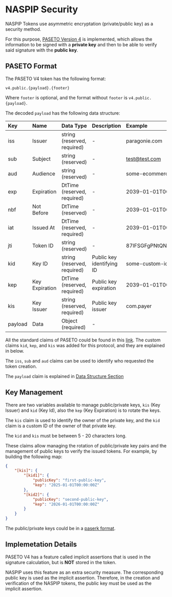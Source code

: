 # NASPIP Security

NASPIP Tokens use asymmetric encryptation (private/public key) as a security method.

For this purpose, [PASETO Version 4](https://github.com/paseto-standard/paseto-spec/blob/master/README.md) is implemented, which allows the information to be signed with a **private key** and then to be able to verify said signature with the **public key**.

## PASETO Format
The PASETO V4 token has the following format:

`v4.public.{payload}.{footer}`

Where `footer` is optional, and the format without `footer` is `v4.public.{payload}`.

The decoded `payload` has the following data structure:

| Key       | Name            | Data Type       | Description | Example|
|:----------|:----------------|:----------------|:-------------|:--------|
| iss       |  Issuer         | string (reserved, required) | -| paragonie.com|
| sub       |  Subject        | string (reserved)    |- |test@test.com|
| aud       |  Audience       | string (reserved)    |-|some-ecommerce.com|
| exp       |  Expiration     | DtTime (reserved, required)    |-|2039-01-01T00:00:00Z|
| nbf       |  Not Before     | DtTime (reserved)    |-|2039-01-01T00:00:00Z|
| iat       |  Issued At      | DtTime (reserved, required)    |-|2039-01-01T00:00:00Z|
| jti       |  Token ID       | string (reserved)    |-|87IFSGFgPNtQNNuw0AtuLttP|
| kid       |  Key ID         | string (reserved, required)    |Public key identifying ID|some-custom-id|
| kep       |  Key Expiration | DtTime (reserved, required)    |Public key expiration|2039-01-01T00:00:00Z|
| kis       |  Key Issuer     | string (reserved, required)    |Public key issuer|com.payer|
| payload   |  Data           | Object (required)    | -||

All the standard claims of PASETO could be found in this [link](https://github.com/paseto-standard/paseto-spec/blob/master/README.md). The custom claims `kid`, `kep`, and `kis` was added for this protocol, and they are explained in below.

The `iss`, `sub` and `aud` claims can be used to identify who requested the token creation.

The `payload` claim is explained in [Data Structure Section](./3.Data%20Structure.md)

## Key Management

There are two variables available to manage public/private keys, `kis` (Key Issuer) and `kid` (Key Id), also the `kep` (Key Expiration) is to rotate the keys.

The `kis` claim is used to identify the owner of the private key, and the `kid` claim is a custom ID of the owner of that private key.

The `kid` and `kis` must be between 5 - 20 characters long.

These claims allow managing the rotation of public/private key pairs and the management of public keys to verify the issued tokens. For example, by building the following map:

```json
{
    "[kis]": {
        "[kid1]": {
            "publicKey": "first-public-key",
            "kep": "2025-01-01T00:00:00Z"
        },
        "[kid2]": {
            "publicKey": "second-public-key",
            "kep": "2026-01-01T00:00:00Z"
        }
    }
}

```

The public/private keys could be in a [paserk format](https://github.com/paseto-standard/paserk).

## Implemetation Details

PASETO V4 has a feature called implicit assertions that is used in the signature calculation, but is **NOT** stored in the token.

NASPIP uses this feature as an extra security measure. The corresponding public key is used as the implicit assertion. Therefore, in the creation and verification of the NASPIP tokens, the public key must be used as the implicit assertion.
